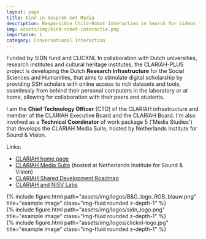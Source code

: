 ```yaml
---
layout: page
title: Kind in Gesprek met Media
description: Responsible Child-Robot Interaction in Search for Videos from an Archive (2019-2022)
img: assets/img/kind-robot-interactie.png
importance: 1
category: Conversational Interaction
---
```


Funded by SIDN fund and CLICKNL
In collaboration with Dutch universities, research institutes and cultural heritage institutes, the CLARIAH-PLUS project is developing the Dutch <b>Research Infrastructure</b> for the Social Sciences and Humanities, that aims to stimulate digital scholarship by providing SSH scholars with online access to rich datasets and tools, seamlessly from behind their personal computers in the laboratory or at home, allowing for collaboration with their peers and students.

I am the <b>Chief Technology Officer</b> (CTO) of the CLARIAH infrastructure and member of the CLARIAH Executive Board and the CLARIAH Board. I'm also involved as a <b>Technical Coordinator</b> of work package 5 ('Media Studies') that develops the CLARIAH Media Suite, hosted by Netherlands Institute for Sound & Vision.

Links:

<ul>
  <li><a href="https://www.clariah.nl/">CLARIAH home page</a></li>  
  <li><a href="https://mediasuite.clariah.nl/">CLARIAH Media Suite</a> (hosted at Netherlands Institute for Sound & Vision) </li>
  <li><a href="https://github.com/CLARIAH/clariah-plus/blob/main/shared-development-roadmap/introduction.md">CLARIAH Shared Development Roadmap</a></li>
  <li><a href="https://labs.beeldengeluid.nl/projects/clariah-plus">CLARIAH and NISV Labs</a></li>    
</ul>  

<div class="row">
    <div class="col-sm mt-3 mt-md-0">
        {% include figure.html path="assets/img/logos/B&G_logo_RGB_blauw.png" title="example image" class="img-fluid rounded z-depth-1" %}
    </div>
    <div class="col-sm mt-3 mt-md-0">
        {% include figure.html path="assets/img/logos/sidn_logo.png" title="example image" class="img-fluid rounded z-depth-1" %}
    </div>
    <div class="col-sm mt-3 mt-md-0">
        {% include figure.html path="assets/img/logos/clicknl-logo.jpg" title="example image" class="img-fluid rounded z-depth-1" %}
    </div>
</div>
